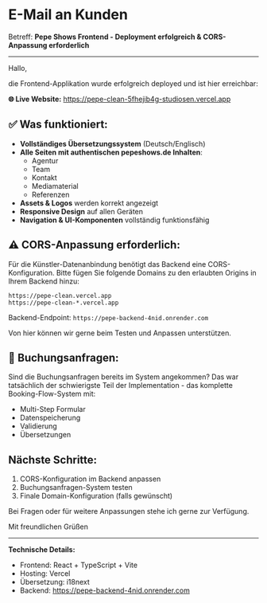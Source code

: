 # E-Mail an Kunden

Betreff: **Pepe Shows Frontend - Deployment erfolgreich & CORS-Anpassung erforderlich**

---

Hallo,

die Frontend-Applikation wurde erfolgreich deployed und ist hier erreichbar:

**🌐 Live Website:** https://pepe-clean-5fhejib4g-studiosen.vercel.app

## ✅ Was funktioniert:

- **Vollständiges Übersetzungssystem** (Deutsch/Englisch)
- **Alle Seiten mit authentischen pepeshows.de Inhalten**:
  - Agentur
  - Team  
  - Kontakt
  - Mediamaterial
  - Referenzen
- **Assets & Logos** werden korrekt angezeigt
- **Responsive Design** auf allen Geräten
- **Navigation & UI-Komponenten** vollständig funktionsfähig

## ⚠️ CORS-Anpassung erforderlich:

Für die Künstler-Datenanbindung benötigt das Backend eine CORS-Konfiguration. Bitte fügen Sie folgende Domains zu den erlaubten Origins in Ihrem Backend hinzu:

```
https://pepe-clean.vercel.app
https://pepe-clean-*.vercel.app
```

Backend-Endpoint: `https://pepe-backend-4nid.onrender.com`

Von hier können wir gerne beim Testen und Anpassen unterstützen.

## 📝 Buchungsanfragen:

Sind die Buchungsanfragen bereits im System angekommen? Das war tatsächlich der schwierigste Teil der Implementation - das komplette Booking-Flow-System mit:
- Multi-Step Formular
- Datenspeicherung
- Validierung
- Übersetzungen

## Nächste Schritte:

1. CORS-Konfiguration im Backend anpassen
2. Buchungsanfragen-System testen
3. Finale Domain-Konfiguration (falls gewünscht)

Bei Fragen oder für weitere Anpassungen stehe ich gerne zur Verfügung.

Mit freundlichen Grüßen

---

**Technische Details:**
- Frontend: React + TypeScript + Vite
- Hosting: Vercel
- Übersetzung: i18next
- Backend: https://pepe-backend-4nid.onrender.com